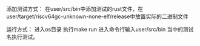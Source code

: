 添加测试方式：
在user/src/bin中添加测试的rust文件，在user/target/riscv64gc-unknown-none-elf/release中放置实际的二进制文件

运行方式：
进入os目录 执行make run 进入命令行输入user/src/bin 当中的测试名执行测试。